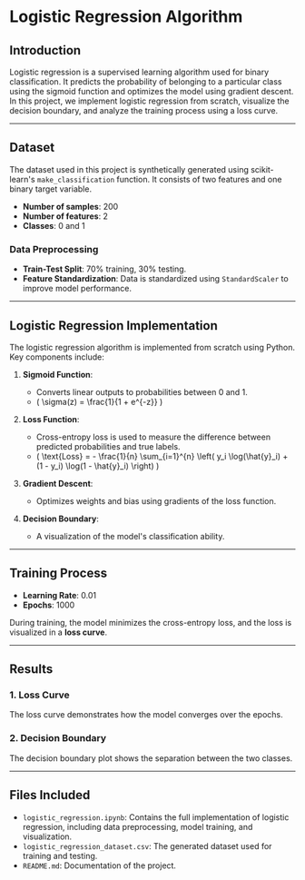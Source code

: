# Logistic Regression Algorithm

## Introduction
Logistic regression is a supervised learning algorithm used for binary classification. It predicts the probability of belonging to a particular class using the sigmoid function and optimizes the model using gradient descent. In this project, we implement logistic regression from scratch, visualize the decision boundary, and analyze the training process using a loss curve.

---

## Dataset
The dataset used in this project is synthetically generated using scikit-learn's `make_classification` function. It consists of two features and one binary target variable.

- **Number of samples**: 200
- **Number of features**: 2
- **Classes**: 0 and 1

### Data Preprocessing
- **Train-Test Split**: 70% training, 30% testing.
- **Feature Standardization**: Data is standardized using `StandardScaler` to improve model performance.

---

## Logistic Regression Implementation
The logistic regression algorithm is implemented from scratch using Python. Key components include:
1. **Sigmoid Function**:
   - Converts linear outputs to probabilities between 0 and 1.
   - \( \sigma(z) = \frac{1}{1 + e^{-z}} \)

2. **Loss Function**:
   - Cross-entropy loss is used to measure the difference between predicted probabilities and true labels.
   - \( \text{Loss} = - \frac{1}{n} \sum_{i=1}^{n} \left( y_i \log(\hat{y}_i) + (1 - y_i) \log(1 - \hat{y}_i) \right) \)

3. **Gradient Descent**:
   - Optimizes weights and bias using gradients of the loss function.

4. **Decision Boundary**:
   - A visualization of the model's classification ability.

---

## Training Process
- **Learning Rate**: 0.01
- **Epochs**: 1000

During training, the model minimizes the cross-entropy loss, and the loss is visualized in a **loss curve**.

---

## Results
### 1. Loss Curve
The loss curve demonstrates how the model converges over the epochs.

### 2. Decision Boundary
The decision boundary plot shows the separation between the two classes.

---

## Files Included
- `logistic_regression.ipynb`: Contains the full implementation of logistic regression, including data preprocessing, model training, and visualization.
- `logistic_regression_dataset.csv`: The generated dataset used for training and testing.
- `README.md`: Documentation of the project.

